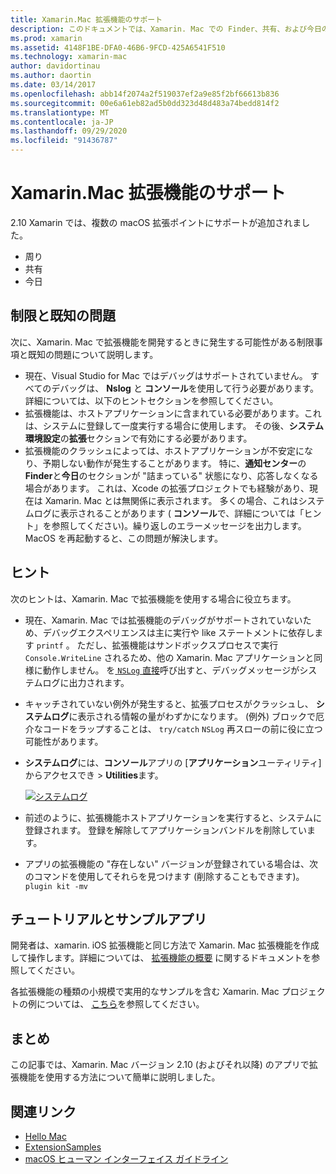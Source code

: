 ```yaml
---
title: Xamarin.Mac 拡張機能のサポート
description: このドキュメントでは、Xamarin. Mac での Finder、共有、および今日の拡張機能のサポートについて説明します。 制限事項と既知の問題、チュートリアルとサンプルアプリへのリンク、および拡張機能を使用するためのヒントについて説明します。
ms.prod: xamarin
ms.assetid: 4148F1BE-DFA0-46B6-9FCD-425A6541F510
ms.technology: xamarin-mac
author: davidortinau
ms.author: daortin
ms.date: 03/14/2017
ms.openlocfilehash: abb14f2074a2f519037ef2a9e85f2bf66613b836
ms.sourcegitcommit: 00e6a61eb82ad5b0dd323d48d483a74bedd814f2
ms.translationtype: MT
ms.contentlocale: ja-JP
ms.lasthandoff: 09/29/2020
ms.locfileid: "91436787"
---
```

# <a name="xamarinmac-extension-support"></a>Xamarin.Mac 拡張機能のサポート

2.10 Xamarin では、複数の macOS 拡張ポイントにサポートが追加されました。

- 周り
- 共有
- 今日

<a name="Limitations-and-Known-Issues"></a>

## <a name="limitations-and-known-issues"></a>制限と既知の問題

次に、Xamarin. Mac で拡張機能を開発するときに発生する可能性がある制限事項と既知の問題について説明します。

- 現在、Visual Studio for Mac ではデバッグはサポートされていません。 すべてのデバッグは、 **Nslog** と **コンソール**を使用して行う必要があります。 詳細については、以下のヒントセクションを参照してください。
- 拡張機能は、ホストアプリケーションに含まれている必要があります。これは、システムに登録して一度実行する場合に使用します。 その後、**システム環境設定**の**拡張**セクションで有効にする必要があります。 
- 拡張機能のクラッシュによっては、ホストアプリケーションが不安定になり、予期しない動作が発生することがあります。 特に、**通知センター**の**Finder**と**今日**のセクションが "詰まっている" 状態になり、応答しなくなる場合があります。 これは、Xcode の拡張プロジェクトでも経験があり、現在は Xamarin. Mac とは無関係に表示されます。 多くの場合、これはシステムログに表示されることがあります ( **コンソール**で、詳細については「ヒント」を参照してください)。繰り返しのエラーメッセージを出力します。 MacOS を再起動すると、この問題が解決します。

<a name="Tips"></a>

## <a name="tips"></a>ヒント

次のヒントは、Xamarin. Mac で拡張機能を使用する場合に役立ちます。

- 現在、Xamarin. Mac では拡張機能のデバッグがサポートされていないため、デバッグエクスペリエンスは主に実行や like ステートメントに依存します `printf` 。 ただし、拡張機能はサンドボックスプロセスで実行 `Console.WriteLine` されるため、他の Xamarin. Mac アプリケーションと同様に動作しません。 を[ `NSLog` 直接](https://gist.github.com/chamons/e2e409013a449cfbe1f2fbe5547f6554)呼び出すと、デバッグメッセージがシステムログに出力されます。
- キャッチされていない例外が発生すると、拡張プロセスがクラッシュし、 **システムログ**に表示される情報の量がわずかになります。 (例外) ブロックで厄介なコードをラップすることは、 `try/catch` `NSLog` 再スローの前に役に立つ可能性があります。
- **システムログ**には、**コンソール**アプリの [**アプリケーション**ユーティリティ] からアクセスでき  >  **Utilities**ます。

    [![システムログ](extensions-images/extension02.png)](extensions-images/extension02.png#lightbox)
- 前述のように、拡張機能ホストアプリケーションを実行すると、システムに登録されます。 登録を解除してアプリケーションバンドルを削除しています。 
- アプリの拡張機能の "存在しない" バージョンが登録されている場合は、次のコマンドを使用してそれらを見つけます (削除することもできます)。 `plugin kit -mv`

<a name="Walkthrough-and-Sample-App"></a>

## <a name="walkthrough-and-sample-app"></a>チュートリアルとサンプルアプリ

開発者は、xamarin. iOS 拡張機能と同じ方法で Xamarin. Mac 拡張機能を作成して操作します。詳細については、 [拡張機能の概要](~/ios/platform/extensions.md) に関するドキュメントを参照してください。

各拡張機能の種類の小規模で実用的なサンプルを含む Xamarin. Mac プロジェクトの例については、 [こちら](/samples/xamarin/mac-samples/extensionsamples)を参照してください。

<a name="Summary"></a>

## <a name="summary"></a>まとめ

この記事では、Xamarin. Mac バージョン 2.10 (およびそれ以降) のアプリで拡張機能を使用する方法について簡単に説明しました。

## <a name="related-links"></a>関連リンク

- [Hello Mac](~/mac/get-started/hello-mac.md)
- [ExtensionSamples](/samples/xamarin/mac-samples/extensionsamples)
- [macOS ヒューマン インターフェイス ガイドライン](https://developer.apple.com/design/human-interface-guidelines/macos/overview/themes/)